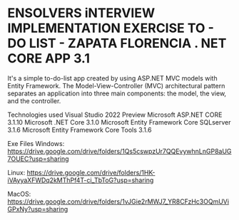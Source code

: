 ENSOLVERS iNTERVIEW IMPLEMENTATION EXERCISE
TO - DO LIST - ZAPATA FLORENCIA
. NET CORE APP 3.1
========================================

It's a simple to-do-list app created by using ASP.NET MVC models with Entity Framework. 
The Model-View-Controller (MVC) architectural pattern separates an application into three main components: the model, the view, and the controller.


Technologies used
Visual Studio 2022 Preview
Microsoft ASP.NET CORE 3.1.10
Microsoft .NET Core 3.1.0
Microsoft Entity Framework Core SQLserver 3.1.6
Microsoft Entity Framework Core Tools 3.1.6

Exe Files
Windows:
https://drive.google.com/drive/folders/1Qs5cswpzUr7QQEvywhnLnGP8aUG7OUEC?usp=sharing

Linux:
https://drive.google.com/drive/folders/1HK-iVAyyaXFWDq2kMThPf4T-ci_TbToG?usp=sharing

MacOS:
https://drive.google.com/drive/folders/1vJGie2rMWJ7_YR8CFzHc3OQmUViGPxNy?usp=sharing

